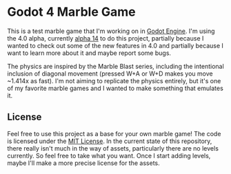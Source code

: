 # Godot 4 Marble Game

This is a test marble game that I'm working on in [Godot Engine](https://godotengine.org/). I'm using the 4.0 alpha, currently [alpha 14](https://godotengine.org/article/dev-snapshot-godot-4-0-alpha-14) to do this project, partially because I wanted to check out some of the new features in 4.0 and partially because I want to learn more about it and maybe report some bugs.

The physics are inspired by the Marble Blast series, including the intentional inclusion of diagonal movement (pressed W+A or W+D makes you move ~1.414x as fast). I'm not aiming to replicate the physics entirely, but it's one of my favorite marble games and I wanted to make something that emulates it.

## License

Feel free to use this project as a base for your own marble game! The code is licensed under the [MIT License](LICENSE). In the current state of this repository, there really isn't much in the way of assets, particularly there are no levels currently. So feel free to take what you want. Once I start adding levels, maybe I'll make a more precise license for the assets.
